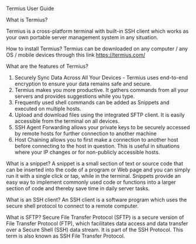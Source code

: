 Termius User Guide

What is Termius?

Termius is a cross-platform terminal with built-in SSH client which works as your own portable server management system in any situation.

How to install Termius?
Termius can be downloaded on any computer / any OS / mobile devices through this link https://termius.com/

What are the features of Termius?

1.	Securely Sync Data Across All Your Devices - Termius uses end-to-end encryption to ensure your data remains safe and secure.
2.	Termius makes you more productive. It gathers commands from all your servers and provides suggestions while you type.
3.	Frequently used shell commands can be added as Snippets and executed on multiple hosts.
4.	Upload and download files using the integrated SFTP client. It is easily accessible from the terminal on all devices.
5.	SSH Agent Forwarding allows your private keys to be securely accessed by remote hosts for further connection to another machine
6.	Host Chaining allows you to first make a connection to another host before connecting to the host in question. This is useful in situations where your IP changes or for non-publicly accessible hosts. 


What is a snippet?
A snippet is a small section of text or source code that can be inserted into the code of a program or Web page and you can simply run it with a single click or tap, while in the terminal. Snippets provide an easy way to implement commonly used code or functions into a larger section of code and thereby save time in daily server tasks. 

What is an SSH client?
An SSH client is a software program which uses the secure shell protocol to connect to a remote computer.

What is SFTP?
Secure File Transfer Protocol (SFTP) is a secure version of File Transfer Protocol (FTP), which facilitates data access and data transfer over a Secure Shell (SSH) data stream. It is part of the SSH Protocol. This term is also known as SSH File Transfer Protocol.
